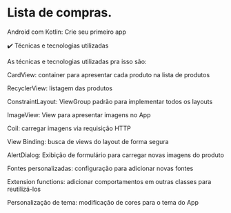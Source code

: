 # Lista de compras.
Android com Kotlin: Crie seu primeiro app

✔️ Técnicas e tecnologias utilizadas

As técnicas e tecnologias utilizadas pra isso são:

CardView: container para apresentar cada produto na lista de produtos

RecyclerView: listagem das produtos

ConstraintLayout: ViewGroup padrão para implementar todos os layouts

ImageView: View para apresentar imagens no App

Coil: carregar imagens via requisição HTTP

View Binding: busca de views do layout de forma segura

AlertDialog: Exibição de formulário para carregar novas imagens do produto

Fontes personalizadas: configuração para adicionar novas fontes

Extension functions: adicionar comportamentos em outras classes para reutilizá-los

Personalização de tema: modificação de cores para o tema do App
